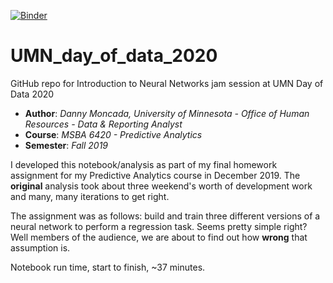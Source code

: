 [![Binder](https://mybinder.org/badge_logo.svg)](https://mybinder.org/v2/gh/danny-moncada/UMN_day_of_data_2020/master)


# UMN_day_of_data_2020

GitHub repo for Introduction to Neural Networks jam session at UMN Day of Data 2020

- <b>Author</b>: <i>Danny Moncada, University of Minnesota - Office of Human Resources - Data & Reporting Analyst</i>
- <b>Course</b>: <i>MSBA 6420 - Predictive Analytics</i>
- <b>Semester</b>: <i>Fall 2019</i>

I developed this notebook/analysis as part of my final homework assignment for my Predictive Analytics course in December 2019.  The <b>original</b> analysis took about three weekend's worth of development work and many, many iterations to get right.

The assignment was as follows: build and train three different versions of a neural network to perform a regression task.  Seems pretty simple right?  Well members of the audience, we are about to find out how <b>wrong</b> that assumption is.

Notebook run time, start to finish, ~37 minutes.
